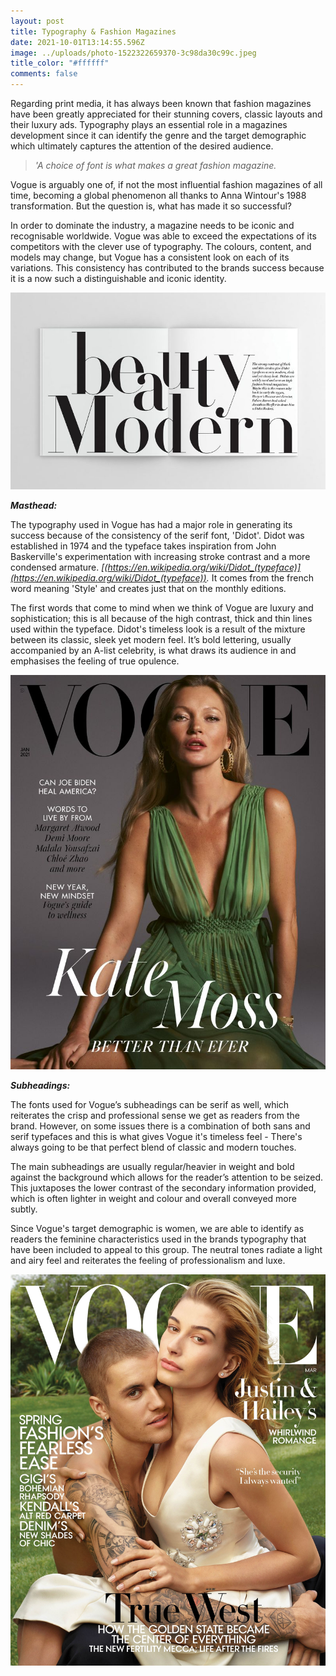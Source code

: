 ```yaml
---
layout: post
title: Typography & Fashion Magazines
date: 2021-10-01T13:14:55.596Z
image: ../uploads/photo-1522322659370-3c98da30c99c.jpeg
title_color: "#ffffff"
comments: false
---
```

Regarding print media, it has always been known that fashion magazines have been greatly appreciated for their stunning covers, classic layouts and their luxury ads. Typography plays an essential role in a magazines development since it can identify the genre and the target demographic which ultimately captures the attention of the desired audience. 

> *'A choice of font is what makes a great fashion magazine.*

Vogue is arguably one of, if not the most influential fashion magazines of all time, becoming a global phenomenon all thanks to Anna Wintour's 1988 transformation. But the question is, what has made it so successful?

In order to dominate the industry, a magazine needs to be iconic and recognisable worldwide. Vogue was able to exceed the expectations of its competitors with the clever use of typography. The colours, content, and models may change, but Vogue has a consistent look on each of its variations. This consistency has contributed to the brands success because it is a now such a distinguishable and iconic identity.

![](../uploads/3bd0f916-htf-didot-font-family-800x500-1.jpeg)

***Masthead:*** 

The typography used in Vogue has had a major role in generating its success because of the consistency of the serif font, 'Didot'. Didot was established in 1974 and the typeface takes inspiration from John Baskerville's experimentation with increasing stroke contrast and a more condensed armature. *[(https://en.wikipedia.org/wiki/Didot_(typeface)](https://en.wikipedia.org/wiki/Didot_(typeface)).* It comes from the french word meaning 'Style' and creates just that on the monthly editions. 

The first words that come to mind when we think of Vogue are luxury and sophistication; this is all because of the high contrast, thick and thin lines used within the typeface. Didot's timeless look is a result of the mixture between its classic, sleek yet modern feel. It’s bold lettering, usually accompanied by an A-list celebrity, is what draws its audience in and emphasises the feeling of true opulence.

![Kate Moss on the cover of Vogue's Jan 2021 Edition. Masthead is placed behind celebrity. Vogue is recognisable enough for readers to still identify the magazine with the brand name covered.](../uploads/1442501-800w.jpeg)

***Subheadings:***

The fonts used for Vogue’s subheadings can be serif as well, which reiterates the crisp and professional sense we get as readers from the brand. However, on some issues there is a combination of both sans and serif typefaces and this is what gives Vogue it's timeless feel - There's always going to be that perfect blend of classic and modern touches.

The main subheadings are usually regular/heavier in weight and bold against the background which allows for the reader’s attention to be seized. This juxtaposes the lower contrast of the secondary information provided, which is often lighter in weight and colour and overall conveyed more subtly. 

Since Vogue's target demographic is women, we are able to identify as readers the feminine characteristics used in the brands typography that have been included to appeal to this group. The neutral tones radiate a light and airy feel and reiterates the feeling of professionalism and luxe. 

![One of Vogue's top rated covers that best represented the decade was Hailey and Justin Bieber's March 2019 cover. The subheadings are a mixture of sans serif and serif typefaces. ](../uploads/justin-bieber-hailey-bieber-vogue-cover-march-2019-07.jpeg)